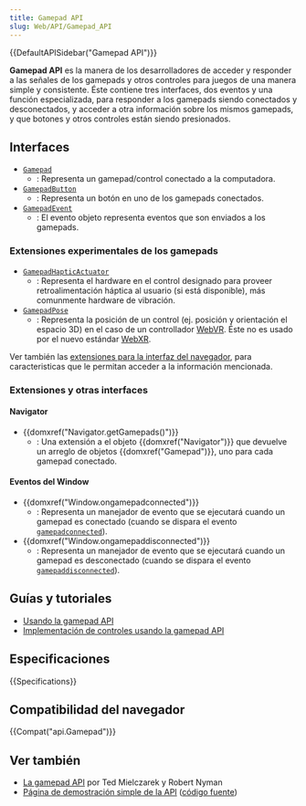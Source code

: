 ```yaml
---
title: Gamepad API
slug: Web/API/Gamepad_API
---
```


{{DefaultAPISidebar("Gamepad API")}}

**Gamepad API** es la manera de los desarrolladores de acceder y responder a las señales de los gamepads y otros controles para juegos de una manera simple y consistente. Éste contiene tres interfaces, dos eventos y una función especializada, para responder a los gamepads siendo conectados y desconectados, y acceder a otra información sobre los mismos gamepads, y que botones y otros controles están siendo presionados.

## Interfaces

- [`Gamepad`](/es/docs/Web/API/Gamepad)
  - : Representa un gamepad/control conectado a la computadora.
- [`GamepadButton`](/es/docs/Web/API/GamepadButton)
  - : Representa un botón en uno de los gamepads conectados.
- [`GamepadEvent`](/es/docs/Web/API/GamepadEvent)
  - : El evento objeto representa eventos que son enviados a los gamepads.

### Extensiones experimentales de los gamepads

- [`GamepadHapticActuator`](/es/docs/Web/API/GamepadHapticActuator)
  - : Representa el hardware en el control designado para proveer retroalimentación háptica al usuario (si está disponible), más comunmente hardware de vibración.
- [`GamepadPose`](/es/docs/Web/API/GamepadPose)
  - : Representa la posición de un control (ej. posición y orientación el espacio 3D) en el caso de un controllador [WebVR](/es/docs/Web/API/WebVR_API). Éste no es usado por el nuevo estándar [WebXR](/es/docs/Web/API/WebXR_Device_API).

Ver también las [extensiones para la interfaz del navegador](/es/docs/Web/API/Gamepad#Experimental_extensions_to_Gamepad), para caracteristicas que le permitan acceder a la información mencionada.

### Extensiones y otras interfaces

#### Navigator

- {{domxref("Navigator.getGamepads()")}}
  - : Una extensión a el objeto {{domxref("Navigator")}} que devuelve un arreglo de objetos {{domxref("Gamepad")}}, uno para cada gamepad conectado.

#### Eventos del Window

- {{domxref("Window.ongamepadconnected")}}
  - : Representa un manejador de evento que se ejecutará cuando un gamepad es conectado (cuando se dispara el evento [`gamepadconnected`](/es/docs/Web/Reference/Events/gamepadconnected)).
- {{domxref("Window.ongamepaddisconnected")}}
  - : Representa un manejador de evento que se ejecutará cuando un gamepad es desconectado (cuando se dispara el evento [`gamepaddisconnected`](/es/docs/Web/Reference/Events/gamepaddisconnected)).

## Guías y tutoriales

- [Usando la gamepad API](/es/docs/Web/API/Gamepad_API/Using_the_Gamepad_API)
- [Implementación de controles usando la gamepad API](/es/docs/Games/Techniques/Controls_Gamepad_API)

## Especificaciones

{{Specifications}}

## Compatibilidad del navegador

{{Compat("api.Gamepad")}}

## Ver también

- [La gamepad API](https://hacks.mozilla.org/2013/12/the-gamepad-api/) por Ted Mielczarek y Robert Nyman
- [Página de demostración simple de la API](http://luser.github.io/gamepadtest/) ([código fuente](https://github.com/luser/gamepadtest))
